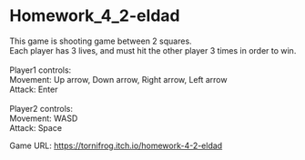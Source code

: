 # Homework_4_2-eldad

This game is shooting game between 2 squares.
</br>
Each player has 3 lives, and must hit the other player 3 times in order to win.
</br>
</br>
Player1 controls:
</br>
Movement: Up arrow, Down arrow, Right arrow, Left arrow
</br>
Attack: Enter
</br>
</br>
Player2 controls:
</br>
Movement: WASD
</br>
Attack: Space
</br>

Game URL: https://tornifrog.itch.io/homework-4-2-eldad
